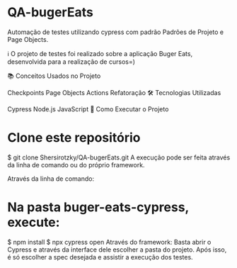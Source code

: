 # QA-bugerEats
Automação de testes utilizando cypress com padrão Padrões de Projeto e Page Objects.

ℹ️ O projeto de testes foi realizado sobre a aplicação Buger Eats, desenvolvida para a realização de cursos=)

📚 Conceitos Usados no Projeto

Checkpoints
Page Objects
Actions
Refatoração
🛠️ Tecnologias Utilizadas

Cypress
Node.js
JavaScript
🏁 Como Executar o Projeto

# Clone este repositório
$ git clone Shersirotzky/QA-bugerEats.git
A execução pode ser feita através da linha de comando ou do próprio framework.

Através da linha de comando:
# Na pasta buger-eats-cypress, execute:
$ npm install
$ npx cypress open
Através do framework: Basta abrir o Cypress e através da interface dele escolher a pasta do projeto.
Após isso, é só escolher a spec desejada e assistir a execução dos testes.
